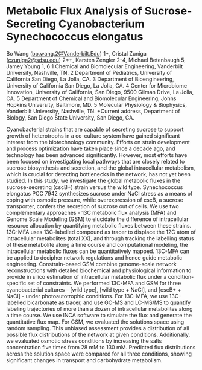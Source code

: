 # Metabolic Flux Analysis of Sucrose-Secreting Cyanobacterium Synechococcus elongatus

Bo Wang (bo.wang.2@Vanderbilt.Edu) 1*, Cristal Zuniga (czuniga2@sdsu.edu) 2*+, Karsten Zengler 2-4, Michael Betenbaugh 5, Jamey Young 1, 6
1 Chemical and Biomolecular Engineering, Vanderbilt University, Nashville, TN. 2 Department of Pediatrics, University of California San Diego, La Jolla, CA. 3 Department of Bioengineering, University of California San Diego, La Jolla, CA. 4 Center for Microbiome Innovation, University of California, San Diego, 9500 Gilman Drive, La Jolla, CA. 5 Department of Chemical and Biomolecular Engineering, Johns Hopkins University, Baltimore, MD. 5 Molecular Physiology & Biophysics, Vanderbilt University, Nashville, TN. +Current address, Department of Biology, San Diego State University, San Diego, CA.

Cyanobacterial strains that are capable of secreting sucrose to support growth of heterotrophs in a co-culture system have gained significant interest from the biotechnology community. Efforts on strain development and process optimization have taken place since a decade ago, and technology has been advanced significantly. However, most efforts have been focused on investigating local pathways that are closely related to sucrose biosynthesis and secretion, and the global intracellular metabolism, which is crucial for detecting bottlenecks in the network, has not yet been studied. In this study, we investigate the global metabolic fluxes in the sucrose-secreting (cscB+) strain versus the wild type. Synechococcus elongatus PCC 7942 synthesizes sucrose under NaCl stress as a means of coping with osmotic pressure, while overexpression of cscB, a sucrose transporter, confers the secretion of sucrose out of cells. We use two complementary approaches - 13C metabolic flux analysis (MFA) and Genome Scale Modeling (GSM) to elucidate the difference of intracellular resource allocation by quantifying metabolic fluxes between these strains. 13C-MFA uses 13C-labelled compound as tracer to displace the 12C atom of intracellular metabolites (total XX), and through tracking the labelling status of these metabolite along a time course and computational modeling, the intracellular metabolic fluxes can be quantitatively mapped. 13C-MFA can be applied to decipher network regulations and hence guide metabolic engineering. Constrain-based GSM combine genome-scale network reconstructions with detailed biochemical and physiological information to provide in silico estimation of intracellular metabolic flux under a condition-specific set of constraints. We performed 13C-MFA and GSM for three cyanobacterial cultures – [wild type], [wild type + NaCl], and [cscB+ + NaCl] - under photoautotrophic conditions. For 13C-MFA, we use 13C-labelled bicarbonate as tracer, and use GC-MS and LC-MS/MS to quantify labeling trajectories of more than a dozen of intracellular metabolites along a time course. We use INCA software to simulate the flux and generate the quantitative flux map. For GSM, we evaluated the solutions space using random sampling. This unbiased assessment provides a distribution of all possible flux distributions of the network at given conditions. Additionally, we evaluated osmotic stress conditions by increasing the salts concentration five times from 28 mM to 130 mM. Predicted flux distributions across the solution space were compared for all three conditions, showing significant changes in transport and carbohydrate metabolism. 
